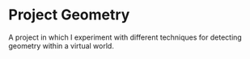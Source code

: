 # Project Geometry
 A project in which I experiment with different techniques for detecting geometry within a virtual world.
